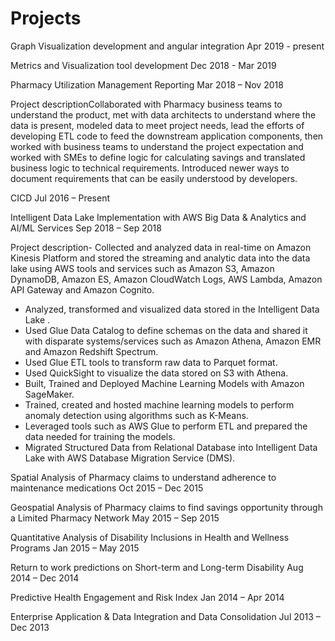 # Projects

Graph Visualization development and angular integration
Apr 2019 - present

Metrics and Visualization tool development
Dec 2018 - Mar 2019

Pharmacy Utilization Management Reporting
Mar 2018 – Nov 2018

Project descriptionCollaborated with Pharmacy business teams to understand the product, met with data architects to understand where the data is present, modeled data to meet project needs, lead the efforts of developing ETL code to feed the downstream application components, then worked with business teams to understand the project expectation and worked with SMEs to define logic for calculating savings and translated business logic to technical requirements. Introduced newer ways to document requirements that can be easily understood by developers.

CICD
Jul 2016 – Present

Intelligent Data Lake Implementation with AWS Big Data & Analytics and AI/ML Services
Sep 2018 – Sep 2018

Project description- Collected and analyzed data in real-time on Amazon Kinesis Platform and stored the streaming and analytic data into the data lake using AWS tools and services such as Amazon S3, Amazon DynamoDB, Amazon ES, Amazon CloudWatch Logs, AWS Lambda, Amazon API Gateway and Amazon Cognito.
- Analyzed, transformed and visualized data stored in the Intelligent Data Lake .
- Used Glue Data Catalog to define schemas on the data and shared it with disparate systems/services such as Amazon Athena, Amazon EMR and Amazon Redshift Spectrum.
- Used Glue ETL tools to transform raw data to Parquet format. 
- Used QuickSight to visualize the data stored on S3 with Athena.
- Built, Trained and Deployed Machine Learning Models with Amazon SageMaker.
- Trained, created and hosted machine learning models to perform anomaly detection using algorithms such as K-Means.
- Leveraged tools such as AWS Glue to perform ETL and prepared the data needed for training the models.
- Migrated Structured Data from Relational Database into Intelligent Data Lake with AWS Database Migration Service (DMS).

Spatial Analysis of Pharmacy claims to understand adherence to maintenance medications
Oct 2015 – Dec 2015

Geospatial Analysis of Pharmacy claims to find savings opportunity through a Limited Pharmacy Network
May 2015 – Sep 2015

Quantitative Analysis of Disability Inclusions in Health and Wellness Programs
Jan 2015 – May 2015

Return to work predictions on Short-term and Long-term Disability
Aug 2014 – Dec 2014

Predictive Health Engagement and Risk Index
Jan 2014 – Apr 2014

Enterprise Application & Data Integration and Data Consolidation
Jul 2013 – Dec 2013

